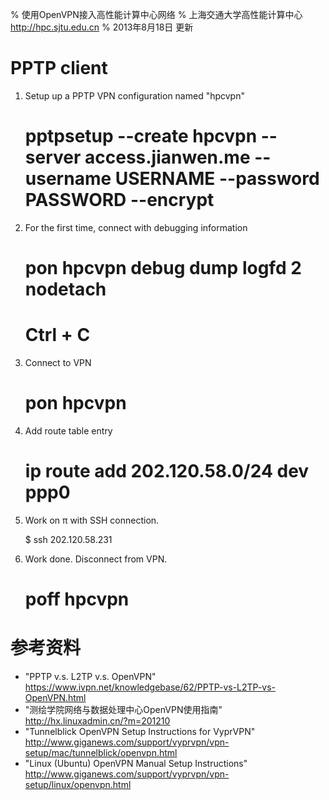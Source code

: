 % 使用OpenVPN接入高性能计算中心网络
% 上海交通大学高性能计算中心\
<http://hpc.sjtu.edu.cn>
% 2013年8月18日 更新

PPTP client
======

1. Setup up a PPTP VPN configuration named "hpcvpn"

	# pptpsetup --create hpcvpn --server access.jianwen.me --username USERNAME --password PASSWORD --encrypt

2. For the first time, connect with debugging information

	# pon hpcvpn debug dump logfd 2 nodetach
	# Ctrl + C

3. Connect to VPN

	# pon hpcvpn

4. Add route table entry
	
	# ip route add 202.120.58.0/24 dev ppp0

5. Work on π with SSH connection.

	$ ssh 202.120.58.231

6. Work done. Disconnect from VPN.

	# poff hpcvpn

参考资料
======
* "PPTP v.s. L2TP v.s. OpenVPN" https://www.ivpn.net/knowledgebase/62/PPTP-vs-L2TP-vs-OpenVPN.html 
* "测绘学院网络与数据处理中心OpenVPN使用指南" http://hx.linuxadmin.cn/?m=201210
* "Tunnelblick OpenVPN Setup Instructions for VyprVPN" http://www.giganews.com/support/vyprvpn/vpn-setup/mac/tunnelblick/openvpn.html
* "Linux (Ubuntu) OpenVPN Manual Setup Instructions" http://www.giganews.com/support/vyprvpn/vpn-setup/linux/openvpn.html

